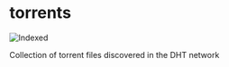torrents 
========
![Indexed](https://img.shields.io/badge/indexed-228256-blue)

Collection of torrent files discovered in the DHT network
